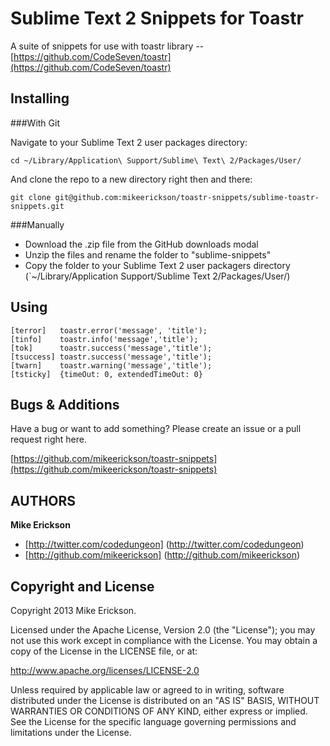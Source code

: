Sublime Text 2 Snippets for Toastr
==============================

A suite of snippets for use with toastr library -- [https://github.com/CodeSeven/toastr](https://github.com/CodeSeven/toastr)

Installing
----------

###With Git

Navigate to your Sublime Text 2 user packages directory:

    cd ~/Library/Application\ Support/Sublime\ Text\ 2/Packages/User/

And clone the repo to a new directory right then and there:

    git clone git@github.com:mikeerickson/toastr-snippets/sublime-toastr-snippets.git


###Manually

* Download the .zip file from the GitHub downloads modal
* Unzip the files and rename the folder to "sublime-snippets"
* Copy the folder to your Sublime Text 2 user packagers directory (`~/Library/Application Support/Sublime Text 2/Packages/User/)

Using
-----
	[terror]   toastr.error('message', 'title');
	[tinfo]    toastr.info('message','title');
	[tok]      toastr.success('message','title');
	[tsuccess] toastr.success('message','title');
	[twarn]    toastr.warning('message','title');
	[tsticky]  {timeOut: 0, extendedTimeOut: 0}


Bugs & Additions
----------------

Have a bug or want to add something? Please create an issue or a pull request right here.

[https://github.com/mikeerickson/toastr-snippets](https://github.com/mikeerickson/toastr-snippets)

AUTHORS
-------

**Mike Erickson**

+ [http://twitter.com/codedungeon] (http://twitter.com/codedungeon)
+ [http://github.com/mikeerickson] (http://github.com/mikeerickson)

Copyright and License
---------------------

Copyright 2013 Mike Erickson.

Licensed under the Apache License, Version 2.0 (the "License");
you may not use this work except in compliance with the License.
You may obtain a copy of the License in the LICENSE file, or at:

   http://www.apache.org/licenses/LICENSE-2.0

Unless required by applicable law or agreed to in writing, software
distributed under the License is distributed on an "AS IS" BASIS,
WITHOUT WARRANTIES OR CONDITIONS OF ANY KIND, either express or implied.
See the License for the specific language governing permissions and
limitations under the License.